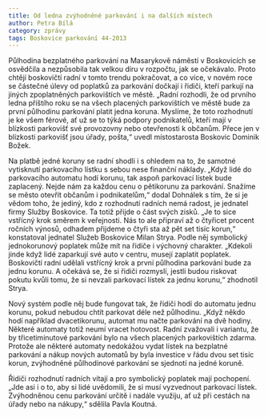 ```yaml
---
title: Od ledna zvýhodněné parkování i na dalších místech
author: Petra Bílá
category: zprávy
tags: Boskovice parkování 44-2013
---
```


Půlhodina bezplatného parkování na Masarykově náměstí v Boskovicích se osvědčila a nezpůsobila tak velkou díru v rozpočtu, jak se očekávalo. Proto chtějí boskovičtí radní v tomto trendu pokračovat, a co více, v novém roce se částečné úlevy od poplatků za parkování dočkají i řidiči, kteří parkují na jiných zpoplatněných parkovištích ve městě. „Radní rozhodli, že od prvního ledna příštího roku se na všech placených parkovištích ve městě bude za první půlhodinu parkování platit jedna koruna. Myslíme, že toto rozhodnutí je ke všem férové, ať už se to týká podpory podnikatelů, kteří mají v blízkosti parkovišť své provozovny nebo otevřenosti k občanům. Přece jen v blízkosti parkovišť jsou úřady, pošta,“ uvedl místostarosta Boskovic Dominik Božek.

Na platbě jedné koruny se radní shodli i s ohledem na to, že samotné vytisknutí parkovacího lístku s sebou nese finanční náklady. „Když lidé do parkovacího automatu hodí korunu, tak aspoň parkovací lístek bude zaplacený. Nejde nám za každou cenu o pětikorunu za parkování. Snažíme se město otevřít občanům i podnikatelům,“ dodal Dohnálek s tím, že si je vědom toho, že jediný, kdo z rozhodnutí radních nemá radost, je jednatel firmy Služby Boskovice. Ta totiž přijde o část svých zisků. „Je to sice vstřícný krok směrem k veřejnosti. Nás to ale připraví až o čtyřicet procent ročních výnosů, odhadem přijdeme o čtyři sta až pět set tisíc korun,“ konstatoval jednatel Služeb Boskovice Milan Strya. Podle něj symbolický jednokorunový poplatek může mít na řidiče i výchovný charakter. „Kdekoli jinde když lidé zaparkují své auto v centru, musejí zaplatit poplatek. Boskovičtí radní udělali vstřícný krok a první půlhodina parkování bude za jednu korunu. A očekává se, že si řidiči rozmyslí, jestli budou riskovat pokutu kvůli tomu, že si nevzali parkovací lístek za jednu korunu,“ zhodnotil Strya.

Nový systém podle něj bude fungovat tak, že řidiči hodí do automatu jednu korunu, pokud nebudou chtít parkovat déle než půlhodinu. „Když někdo hodí například dvacetikorunu, automat mu načte parkování na dvě hodiny. Některé automaty totiž neumí vracet hotovost. Radní zvažovali i variantu, že by třicetiminutové parkování bylo na všech placených parkovištích zdarma. Protože ale některé automaty nedokážou vydat lístek na bezplatné parkování a nákup nových automatů by byla investice v řádu dvou set tisíc korun, zvýhodněné půlhodinové parkování se sjednotí na jedné koruně.

Řidiči rozhodnutí radních vítají a pro symbolický poplatek mají pochopení. „Jde asi i o to, aby si lidé uvědomili, že si musí vyzvednout parkovací lístek. Zvýhodněnou cenu parkování určitě i nadále využiju, ať už při cestách na úřady nebo na nákupy,“ sdělila Pavla Koutná.
